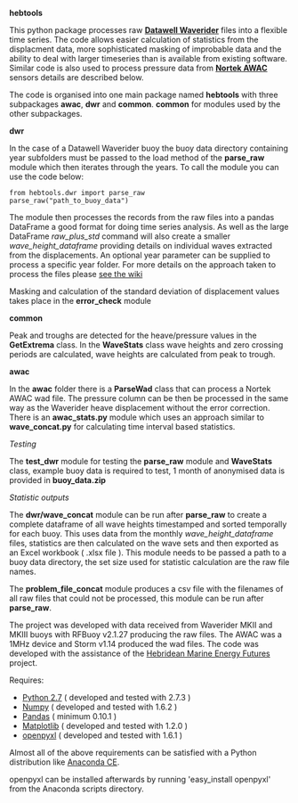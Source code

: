 **hebtools** 

This python package processes raw **[Datawell 
Waverider](http://www.datawell.nl)** files into a flexible time series. The code 
allows easier calculation of statistics from the displacment data, more 
sophisticated masking of improbable data and the ability to deal with larger 
timeseries than is available from existing software. Similar code is also used 
to process pressure data from **[Nortek 
AWAC](http://www.nortek-as.com/en/products/wave-systems/awac)** sensors details 
are described below. 

The code is organised into one main package named **hebtools** with three 
subpackages **awac**, **dwr** and **common**. **common** for modules used by the 
other subpackages. 

**dwr** 

In the case of a Datawell Waverider buoy the buoy data directory containing year 
subfolders must be passed to the load method of the **parse_raw** module which 
then iterates through the years. To call the module you can use the code below: 

    from hebtools.dwr import parse_raw
    parse_raw("path_to_buoy_data") 

The module then processes the records from the raw files into a pandas DataFrame 
a good format for doing time series analysis. As well as the large DataFrame 
*raw_plus_std* command will also create a smaller *wave_height_dataframe* 
providing details on individual waves extracted from the displacements. An 
optional year parameter can be supplied to process a specific year folder. For 
more details on the approach taken to process the files please [see the 
wiki](https://bitbucket.org/jamesmorrison/datawell-waverider-raw-files-to-pandas-dataframe/wiki/Home) 

Masking and calculation of the standard deviation of displacement values takes 
place in the **error_check** module 

**common** 

Peak and troughs are detected for the heave/pressure values in the 
**GetExtrema** class. In the **WaveStats** class wave heights and zero crossing 
periods are calculated, wave heights are calculated from peak to trough. 

**awac** 

In the **awac** folder there is a **ParseWad** class that can process a Nortek 
AWAC wad file. The pressure column can be then be processed in the same way as 
the Waverider heave displacement without the error correction. There is an 
**awac\_stats.py** module which uses an approach similar to **wave_concat.py** 
for calculating time interval based statistics. 

*Testing* 

The **test_dwr** module for testing the **parse\_raw** module and **WaveStats** 
class, example buoy data is required to test, 1 month of anonymised data is 
provided in **buoy\_data.zip** 

*Statistic outputs* 

The **dwr/wave\_concat** module can be run after **parse_raw** to create a 
complete dataframe of all wave heights timestamped and sorted temporally for 
each buoy. This uses data from the monthly *wave_height_dataframe* files, 
statistics are then calculated on the wave sets and then exported as an Excel 
workbook ( .xlsx file ). This module needs to be passed a path to a buoy data 
directory, the set size used for statistic calculation are the raw file names. 

The **problem\_file\_concat** module produces a csv file with the filenames of 
all raw files that could not be processed, this module can be run after 
**parse_raw**. 

The project was developed with data received from Waverider MKII and MKIII buoys 
with RFBuoy v2.1.27 producing the raw files. The AWAC was a 1MHz device and 
Storm v1.14 produced the wad files. The code was developed with the assistance 
of the [Hebridean Marine Energy Futures](http://hebmarine.com) project. 

Requires: 

- [Python 2.7](http://python.org/download/) ( developed and tested with 2.7.3 ) 
- [Numpy](http://numpy.scipy.org) ( developed and tested with 1.6.2 ) 
- [Pandas](http://pandas.pydata.org) ( minimum 0.10.1 ) 
- [Matplotlib](http://matplotlib.org) ( developed and tested with 1.2.0 ) 
- [openpyxl](http://bitbucket.org/ericgazoni/openpyxl/src) ( developed and tested 
with 1.6.1 ) 

Almost all of the above requirements can be satisfied with a Python distribution 
like [Anaconda CE](http://continuum.io/downloads.html). 

openpyxl can be installed afterwards by running 'easy_install openpyxl' from the 
Anaconda scripts directory. 

